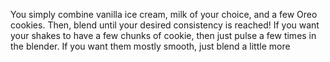 You simply combine vanilla ice cream, milk of your choice, and a few Oreo cookies. Then, blend until your desired consistency is reached! If you want your shakes to have a few chunks of cookie, then just pulse a few times in the blender. If you want them mostly smooth, just blend a little more